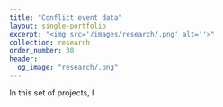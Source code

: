 ```yaml
---
title: "Conflict event data"
layout: single-portfolio
excerpt: "<img src='/images/research/.png' alt=''>"
collection: research
order_number: 30
header: 
  og_image: "research/.png"
---
```


In this set of projects, I 